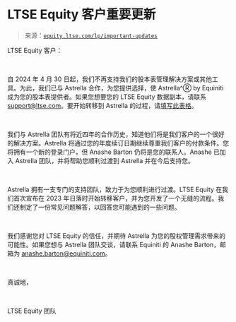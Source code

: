 <!--yml

类别：未分类

日期：2024 年 5 月 27 日 15:13:33

-->

# LTSE Equity 客户重要更新

> 来源：[`equity.ltse.com/lp/important-updates`](https://equity.ltse.com/lp/important-updates)

LTSE Equity 客户：

‍

自 2024 年 4 月 30 日起，我们不再支持我们的股本表管理解决方案或其他工具。为此，我们已与 Astrella 合作，为您提供选择，使 Astrella^Ⓡ by Equiniti 成为您的股本表提供者。如果您想要您的 LTSE Equity 数据副本，请联系 support@ltse.com。要开始转移到 Astrella 的过程，请[填写此表格](https://share.hsforms.com/1QAhVClS4QPGe22mDNnal8Q5lokp)。

‍

我们与 Astrella 团队有将近四年的合作历史，知道他们将是我们客户的一个很好的解决方案。Astrella 将通过您的年度续订日期继续尊重我们客户的付款条件。您将拥有一个新的登录门户，但 Anashe Barton 仍将是您的联系人。Anashe 已加入 Astrella 团队，并将帮助您顺利过渡到 Astrella 并在今后支持您。

‍

Astrella 拥有一支专门的支持团队，致力于为您顺利进行过渡。LTSE Equity 在我们首次宣布在 2023 年日落时开始转移客户，并为您开发了一个无缝的流程。我们还制定了一份常见问题解答，以回答您可能遇到的一些问题。

‍

我们感谢您对 LTSE Equity 的信任，并期待 Astrella 为您的股权管理需求带来的可能性。如果您想与 Astrella 团队交谈，请联系 Equiniti 的 Anashe Barton，邮箱为 anashe.barton@equiniti.com。

‍

真诚地，

‍

LTSE Equity 团队

‍
